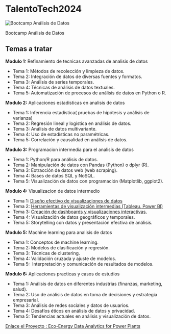 # TalentoTech2024

<img src="https://talentotechbogota.co/images/Anal%C3%ADtica_de_datos.webp" alt="Bootcamp Análisis de Datos" style="box-shadow: 5px 5px 10px \#888;">

Bootcamp Análisis de Datos 

## Temas a tratar

**Modulo 1:** Refinamiento de tecnicas avanzadas de analisis de datos	
	
- Tema 1:	Métodos de recolección y limpieza de datos.
- Tema 2:	Integración de datos de diversas fuentes y formatos.
- Tema 3:	Análisis de series temporales.
- Tema 4:	Técnicas de análisis de datos textuales.
- Tema 5:	Automatización de procesos de análisis de datos en Python o R.
	
**Modulo 2:** Aplicaciones estadisticas en analisis de datos	
	
- Tema 1:	Inferencia estadística( pruebas de hipótesis y análisis de varianza)
- Tema 2:	Regresión lineal y logística en análisis de datos.
- Tema 3:	Análisis de datos multivariante.
- Tema 4:	Uso de estadísticas no paramétricas.
- Tema 5:	Correlación y causalidad en análisis de datos.
	
**Modulo 3:** Programacion intermedia para el analisis de datos 	
	
- Tema 1:	Python/R para análisis de datos.
- Tema 2:	Manipulación de datos con Pandas (Python) o dplyr (R).
- Tema 3:	Extracción de datos web (web scraping).
- Tema 4:	Bases de datos SQL y NoSQL.
- Tema 5:	Visualización de datos con programación (Matplotlib, ggplot2).
	
**Modulo 4:** Visualizacion de datos intermedio	
	
- Tema 1:	<a href="https://docs.google.com/document/d/1f_VPeyAPIJzuuHbgqBuGqxUGe-U7kYet1ulP4nai4kk" target="_blank">Diseño efectivo de visualizaciones de datos</a>
- Tema 2:	<a href="https://docs.google.com/document/d/1OSgZX9QtXGxLY-K_WKAM-95Hyo-NJjggse5e2vuQT2I" target="_blank">Herramientas de visualización intermedias (Tableau, Power BI)</a>
- Tema 3:	<a href="https://docs.google.com/document/d/1p4grcYMSi1v6-LXXQe_vMxOWZyysGxVX1N8ua5TGVPI/" target="_blank">Creación de dashboards y visualizaciones interactivas.</a>
- Tema 4:	Visualización de datos geográficos y temporales.
- Tema 5:	Storytelling con datos y presentación efectiva de análisis.


**Modulo 5:** Machine learning para analisis de datos	
	
- Tema 1:	Conceptos de machine learning.
- Tema 2:	Modelos de clasificación y regresión.
- Tema 3:	Técnicas de clustering.
- Tema 4:	Validación cruzada y ajuste de modelos.
- Tema 5:	 Interpretación y comunicación de resultados de modelos.
	
**Modulo 6:** Aplicaciones practicas y casos de estudios	
	
- Tema 1:	Análisis de datos en diferentes industrias (finanzas, marketing, salud).
- Tema 2:	Uso de análisis de datos en toma de decisiones y estrategia empresarial.
- Tema 3:	Análisis de redes sociales y datos de usuarios.
- Tema 4:	Desafíos éticos en análisis de datos y privacidad.
- Tema 5:	Tendencias actuales en análisis y visualización de datos.

[Enlace el Proyecto : Eco-Energy Data Analytics for Power Plants](https://github.com/nelsonss/TalentoTech2024/tree/main/Proyecto_Final)

